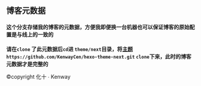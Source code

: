 ## 博客元数据

#### 这个分支存储我的博客的元数据，方便我即便换一台机器也可以保证博客的原始配置是与线上的一致的  
**请在`clone` 了此元数据后`cd`进 `theme/next`目录，将[主题](https://github.com/KenwayCen/hexo-theme-next)`https://github.com/KenwayCen/hexo-theme-next.git` `clone`下来，此时的博客元数据才是完整的**

©copyright 化十 ∙ Kenway



